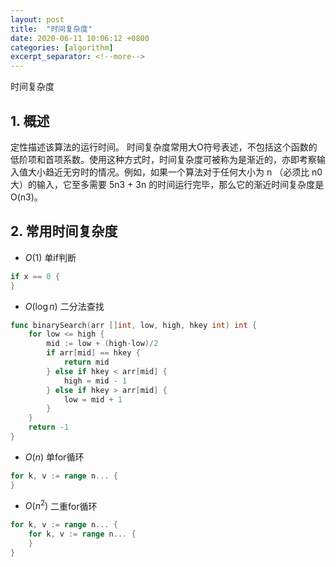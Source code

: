 ```yaml
---
layout: post
title:  "时间复杂度"
date: 2020-06-11 10:06:12 +0800
categories: [algorithm]
excerpt_separator: <!--more-->
---
```

时间复杂度
<!--more-->

## 1. 概述
定性描述该算法的运行时间。
时间复杂度常用大O符号表述，不包括这个函数的低阶项和首项系数。使用这种方式时，时间复杂度可被称为是渐近的，亦即考察输入值大小趋近无穷时的情况。例如，如果一个算法对于任何大小为 n （必须比 n0 大）的输入，它至多需要 5n3 + 3n 的时间运行完毕，那么它的渐近时间复杂度是 O(n3)。

## 2. 常用时间复杂度

* $O(1)$
单if判断
```go
if x == 0 {
}
```

* $O(\log n)$
二分法查找
```go
func binarySearch(arr []int, low, high, hkey int) int {
	for low <= high {
		mid := low + (high-low)/2
		if arr[mid] == hkey {
			return mid
		} else if hkey < arr[mid] {
			high = mid - 1
		} else if hkey > arr[mid] {
			low = mid + 1
		}
	}
	return -1
}
```
* $O(n)$
单for循环
```go
for k, v := range n... {
}
```

* $O(n^{2})$
二重for循环
```go
for k, v := range n... {
    for k, v := range n... {
    }
}
```